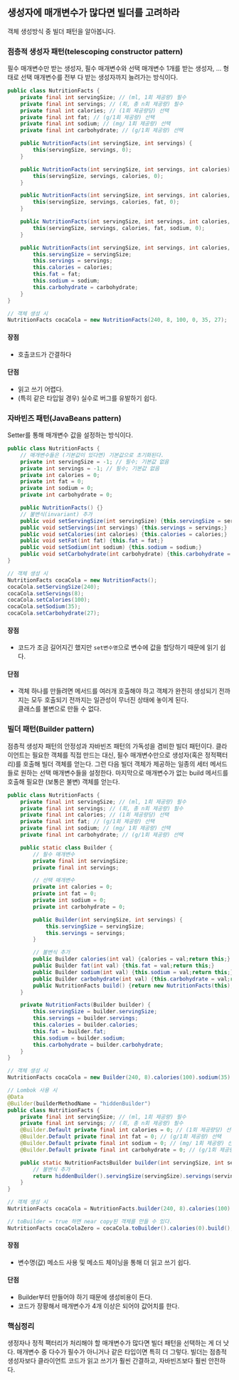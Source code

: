 ## 생성자에 매개변수가 많다면 빌더를 고려하라
객체 생성방식 중 빌더 패턴을 알아봅니다.
### 점층적 생성자 패턴(telescoping constructor pattern)
필수 매개변수만 받는 생성자, 필수 매개변수와 선택 매개변수 1개를 받는 생성자, ... 형태로 선택 매개변수를 전부 다 받는 생성자까지 늘려가는 방식이다.
```java
public class NutritionFacts {
    private final int servingSize; // (ml, 1회 제공량) 필수
    private final int servings; // (회, 총 n회 제공량) 필수
    private final int calories; // (1회 제공량당) 선택
    private final int fat; // (g/1회 제공량) 선택
    private final int sodium; // (mg/ 1회 제공량) 선택
    private final int carbohydrate; // (g/1회 제공량) 선택

    public NutritionFacts(int servingSize, int servings) {
        this(servingSize, servings, 0);
    }

    public NutritionFacts(int servingSize, int servings, int calories) {
        this(servingSize, servings, calories, 0);
    }

    public NutritionFacts(int servingSize, int servings, int calories, int fat) {
        this(servingSize, servings, calories, fat, 0);
    }

    public NutritionFacts(int servingSize, int servings, int calories, int fat, int sodium) {
        this(servingSize, servings, calories, fat, sodium, 0);
    }

    public NutritionFacts(int servingSize, int servings, int calories, int fat, int sodium, int carbohydrate) {
        this.servingSize = servingSize;
        this.servings = servings;
        this.calories = calories;
        this.fat = fat;
        this.sodium = sodium;
        this.carbohydrate = carbohydrate;
    }
}

// 객체 생성 시
NutritionFacts cocaCola = new NutritionFacts(240, 8, 100, 0, 35, 27);
```
#### 장점
- 호출코드가 간결하다
#### 단점
- 읽고 쓰기 어렵다.  
- (특히 같은 타입일 경우) 실수로 버그를 유발하기 쉽다.

### 자바빈즈 패턴(JavaBeans pattern)
Setter를 통해 매개변수 값을 설정하는 방식이다.  
```java
public class NutritionFacts {
    // 매개변수들은 (기본값이 있다면) 기본값으로 초기화된다.
    private int servingSize = -1; // 필수; 기본값 없음
    private int servings = -1; // 필수; 기본값 없음
    private int calories = 0;
    private int fat = 0;
    private int sodium = 0;
    private int carbohydrate = 0;

    public NutritionFacts() {}
    // 불변식(invariant) 추가
    public void setServingSize(int servingSize) {this.servingSize = servingSize;}
    public void setServings(int servings) {this.servings = servings;}
    public void setCalories(int calories) {this.calories = calories;}
    public void setFat(int fat) {this.fat = fat;}
    public void setSodium(int sodium) {this.sodium = sodium;}
    public void setCarbohydrate(int carbohydrate) {this.carbohydrate = carbohydrate;}
}

// 객체 생성 시
NutritionFacts cocaCola = new NutritionFacts();
cocaCola.setServingSize(240);
cocaCola.setServings(8);
cocaCola.setCalories(100);
cocaCola.setSodium(35);
cocaCola.setCarbohydrate(27);
```
#### 장점
- 코드가 조금 길어지긴 했지만 `set변수명`으로 변수에 값을 할당하기 때문에 읽기 쉽다. 
#### 단점
- 객체 하나를 만들려면 메서드를 여러개 호출해야 하고 객체가 완전히 생성되기 전까지는 모두 호출되기 전까지는 일관성이 무너진 상태에 놓이게 된다.  
클래스를 불변으로 만들 수 없다.

### 빌더 패턴(Builder pattern)
점층적 생성자 패턴의 안정성과 자바빈즈 패턴의 가독성을 겸비한 빌더 패턴이다. 클라이언트는 필요한 객체를 직접 만드는 대신, 필수 매개변수만으로 생성자(혹은 정적팩터리)를 호출해 빌더 객체를 얻는다. 그런 다음 빌더 객체가 제공하는 일종의 세터 메서드들로 원하는 선택 매개변수들을 설정한다. 마지막으로 매개변수가 없는 build 메서드를 호출해 필요한 (보통은 불변) 객체를 얻는다.
```java
public class NutritionFacts {
    private final int servingSize; // (ml, 1회 제공량) 필수
    private final int servings; // (회, 총 n회 제공량) 필수
    private final int calories; // (1회 제공량당) 선택
    private final int fat; // (g/1회 제공량) 선택
    private final int sodium; // (mg/ 1회 제공량) 선택
    private final int carbohydrate; // (g/1회 제공량) 선택

    public static class Builder {
        // 필수 매개변수
        private final int servingSize;
        private final int servings;

        // 선택 매개변수
        private int calories = 0;
        private int fat = 0;
        private int sodium = 0;
        private int carbohydrate = 0;

        public Builder(int servingSize, int servings) {
            this.servingSize = servingSize;
            this.servings = servings;
        }

        // 불변식 추가
        public Builder calories(int val) {calories = val;return this;}
        public Builder fat(int val) {this.fat = val;return this;}
        public Builder sodium(int val) {this.sodium = val;return this;}
        public Builder carbohydrate(int val) {this.carbohydrate = val;return this;}
        public NutritionFacts build() {return new NutritionFacts(this);}
    }

    private NutritionFacts(Builder builder) {
        this.servingSize = builder.servingSize;
        this.servings = builder.servings;
        this.calories = builder.calories;
        this.fat = builder.fat;
        this.sodium = builder.sodium;
        this.carbohydrate = builder.carbohydrate;
    }
}

// 객체 생성 시
NutritionFacts cocaCola = new Builder(240, 8).calories(100).sodium(35).carbohydrate(27).build();

// Lombok 사용 시
@Data
@Builder(builderMethodName = "hiddenBuilder")
public class NutritionFacts {
    private final int servingSize; // (ml, 1회 제공량) 필수
    private final int servings; // (회, 총 n회 제공량) 필수
    @Builder.Default private final int calories = 0; // (1회 제공량당) 선택
    @Builder.Default private final int fat = 0; // (g/1회 제공량) 선택
    @Builder.Default private final int sodium = 0; // (mg/ 1회 제공량) 선택
    @Builder.Default private final int carbohydrate = 0; // (g/1회 제공량) 선택

    public static NutritionFactsBuilder builder(int servingSize, int servings) {
        // 불변식 추가
        return hiddenBuilder().servingSize(servingSize).servings(servings);
    }
}

// 객체 생성 시
NutritionFacts cocaCola = NutritionFacts.builder(240, 8).calories(100).sodium(35).carbohydrate(27).build();

// toBuilder = true 하면 near copy된 객체를 만들 수 있다. 
NutritionFacts cocaColaZero = cocaCola.toBuilder().calories(0).build();
```
#### 장점
- 변수명(값) 메소드 사용 및 메소드 체이닝을 통해 더 읽고 쓰기 쉽다.

#### 단점
- Builder부터 만들어야 하기 때문에 생성비용이 든다.
- 코드가 장황해서 매개변수가 4개 이상은 되어야 값어치를 한다.

### 핵심정리
생정자나 정적 팩터리가 처리해야 할 매개변수가 많다면 빌더 패턴을 선택하는 게 더 낫다. 매개변수 중 다수가 필수가 아니거나 같은 타입이면 특히 더 그렇다. 빌더는 점층적 생성자보다 클라이언트 코드가 읽고 쓰기가 훨씬 간결하고, 자바빈즈보다 훨씬 안전하다.